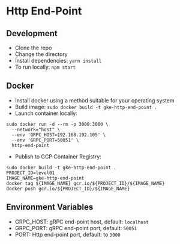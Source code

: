 # Http End-Point

## Development 

* Clone the repo
* Change the directory
* Install dependencies: `yarn install`
* To run locally: `npm start`

## Docker

* Install docker using a method suitable for your operating system
* Build image: `sudo docker build -t gke-http-end-point .`
* Launch container locally: 
```
sudo docker run -d --rm -p 3000:3000 \
  --network="host" \
  --env 'GRPC_HOST=192.168.192.105' \
  --env 'GRPC_PORT=50051' \
  http-end-point
```
* Publish to GCP Container Registry:
```
sudo docker build -t gke-http-end-point .
PROJECT_ID=level01
IMAGE_NAME=gke-http-end-point
docker tag ${IMAGE_NAME} gcr.io/${PROJECT_ID}/${IMAGE_NAME}
docker push gcr.io/${PROJECT_ID}/${IMAGE_NAME}

```

## Environment Variables

* GRPC_HOST: gRPC end-point host, default: `localhost`
* GRPC_PORT: gRPC end-point port, default: `50051`
* PORT: Http end-point port, default: to `3000`